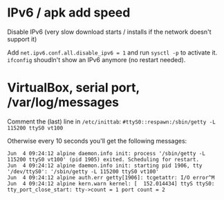 # IPv6 / apk add speed
Disable IPv6 (very slow download starts / installs if the network doesn't support it)

Add ```net.ipv6.conf.all.disable_ipv6 = 1``` and run ```sysctl -p``` to activate it.
```ifconfig``` shoudln't show an IPv6 anymore (no restart needed).

# VirtualBox, serial port, /var/log/messages
Comment the (last) line in ```/etc/inittab```:
```#ttyS0::respawn:/sbin/getty -L 115200 ttyS0 vt100```

Otherwise every 10 seconds you'll get the following messages:
```
Jun  4 09:24:12 alpine daemon.info init: process '/sbin/getty -L 115200 ttyS0 vt100' (pid 1905) exited. Scheduling for restart.
Jun  4 09:24:12 alpine daemon.info init: starting pid 1906, tty '/dev/ttyS0': '/sbin/getty -L 115200 ttyS0 vt100'
Jun  4 09:24:12 alpine auth.err getty[1906]: tcgetattr: I/O error^M
Jun  4 09:24:12 alpine kern.warn kernel: [  152.014434] ttyS ttyS0: tty_port_close_start: tty->count = 1 port count = 2
```
